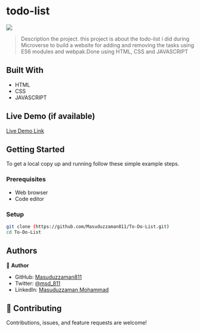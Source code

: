# todo-list
![](https://img.shields.io/badge/Microverse-blueviolet)


> Description the project.
> this project is about the todo-list i did during Microverse to build a website for adding and removing the tasks using ES6 modules and webpak.Done using HTML, CSS and JAVASCRIPT


## Built With

- HTML
- CSS
- JAVASCRIPT

## Live Demo (if available)

[Live Demo Link]( https://masuduzzaman811.github.io/To-Do-List/)



## Getting Started


To get a local copy up and running follow these simple example steps.

### Prerequisites

- Web browser
- Code editor

### Setup
```bash
git clone (https://github.com/Masuduzzaman811/To-Do-List.git)
cd To-Do-List
```



## Authors

👤 **Author**

- GitHub: [Masuduzzaman811](https://github.com/Masuduzzaman811)
- Twitter: [@msd_811](https://twitter.com/msd_811)
- LinkedIn: [Masuduzzaman Mohammad](https://www.linkedin.com/in/msd811/)

## 🤝 Contributing

Contributions, issues, and feature requests are welcome!
